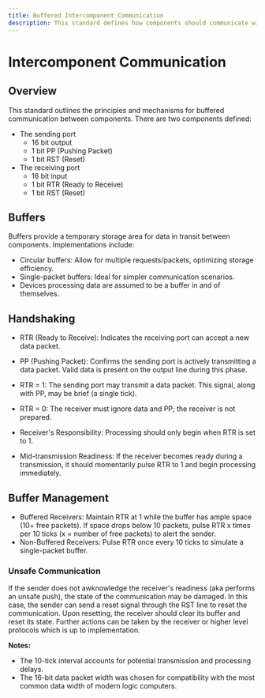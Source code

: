 ```yaml
---
title: Buffered Intercomponent Communication
description: This standard defines how components should communicate with each other using a buffer.
---
```


# Intercomponent Communication

## Overview

This standard outlines the principles and mechanisms for buffered communication between components. There are two components defined:
- The sending port
    - 16 bit output
    - 1 bit PP (Pushing Packet)
    - 1 bit RST (Reset)
- The receiving port
    - 16 bit input
    - 1 bit RTR (Ready to Receive)
    - 1 bit RST (Reset)

## Buffers

Buffers provide a temporary storage area for data in transit between components. Implementations include:
- Circular buffers: Allow for multiple requests/packets, optimizing storage efficiency.
- Single-packet buffers: Ideal for simpler communication scenarios.
- Devices processing data are assumed to be a buffer in and of themselves.

## Handshaking

- RTR (Ready to Receive): Indicates the receiving port can accept a new data packet.
- PP (Pushing Packet): Confirms the sending port is actively transmitting a data packet. Valid data is present on the output line during this phase.

- RTR = 1: The sending port may transmit a data packet. This signal, along with PP, may be brief (a single tick).
- RTR = 0: The receiver must ignore data and PP; the receiver is not prepared.
- Receiver's Responsibility: Processing should only begin when RTR is set to 1.
- Mid-transmission Readiness: If the receiver becomes ready during a transmission, it should momentarily pulse RTR to 1 and begin processing immediately.

## Buffer Management
- Buffered Receivers: Maintain RTR at 1 while the buffer has ample space (10+ free packets). If space drops below 10 packets, pulse RTR x times per 10 ticks (x = number of free packets) to alert the sender.
- Non-Buffered Receivers: Pulse RTR once every 10 ticks to simulate a single-packet buffer.

### Unsafe Communication
If the sender does not awknowledge the receiver's readiness (aka performs an unsafe push), the state of the communication may be damaged. In this case, the sender can send a reset signal through the RST line to reset the communication. Upon resetting, the receiver should clear its buffer and reset its state. Further actions can be taken by the receiver or higher level protocols which is up to implementation.

**Notes:**
- The 10-tick interval accounts for potential transmission and processing delays.
- The 16-bit data packet width was chosen for compatibility with the most common data width of modern logic computers.